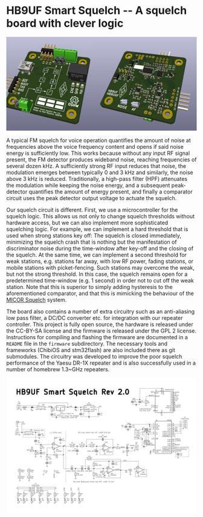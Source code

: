 HB9UF Smart Squelch -- A squelch board with clever logic
========================================================

![3D Rendering](/documentation/3d_rendering.jpg)

A typical FM squelch for voice operation quantifies the amount of noise at frequencies above the voice frequency content and opens if said noise energy is sufficiently low. This works because without any input RF signal present, the FM detector produces wideband noise, reaching frequencies of several dozen kHz. A sufficiently strong RF input reduces that noise, the modulation emerges between typically 0 and 3 kHz and similarly, the noise above 3 kHz is reduced. Traditionally, a high-pass filter (HPF) attenuates the modulation while keeping the noise energy, and a subsequent peak-detector quantifies the amount of energy present, and finally a comparator circuit uses the peak detector output voltage to actuate the squelch.

Our squelch circuit is different. First, we use a microcontroller for the squelch logic. This allows us not only to change squelch thresholds without hardware access, but we can also implement more sophisticated squelching logic. For example, we can implement a hard threshold that is used when strong stations key off: The squelch is closed immediately, minimizing the squelch crash that is nothing but the manifestation of discriminator noise during the time-window after key-off and the closing of the squelch. At the same time, we can implement a second threshold for weak stations, e.g. stations far away, with low RF power, fading stations, or mobile stations with picket-fencing. Such stations may overcome the weak, but not the strong threshold. In this case, the squelch remains open for a predetermined time-window (e.g. 1 second) in order not to cut off the weak station. Note that this is superior to simply adding hysteresis to the aforementioned comparator, and that this is mimicking the behaviour of the [MICOR Squelch](http://www.repeater-builder.com/micor/micor-bi-level-squelch-theory.html) system.

The board also contains a number of extra circuitry such as an anti-aliasing low pass filter, a DC/DC converter etc. for integration with our repeater controller. This project is fully open source, the hardware is released under the CC-BY-SA license and the firmware is released under the GPL 2 license. Instructions for compiling and flashing the firmware are documented in a `README` file in the `firmware` subdirectory. The necessary tools and frameworks (ChibiOS and stm32flash) are also included there as git submodules. The circuitry was developed to improve the poor squelch performance of the Yaesu DR-1X repeater and is also successfully used in a number of homebrew 1.3~GHz repeaters.

![Schematic](/documentation/schematic.png)
